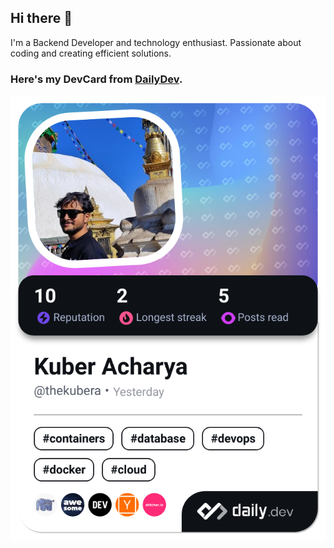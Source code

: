 ## Hi there 👋
I'm a Backend Developer and technology enthusiast. Passionate about coding and creating efficient solutions.

### Here's my DevCard from [DailyDev]([app.daily.dev](https://app.daily.dev/)). 
<a href="https://app.daily.dev/thekubera"><img src="./devcard.png" width="652" alt="Kuber's Dev Card"/></a>


<!--
**thekubera/thekubera** is a ✨ _special_ ✨ repository because its `README.md` (this file) appears on your GitHub profile.

Here are some ideas to get you started:

- 🔭 I’m currently working on ...
- 🌱 I’m currently learning ...
- 👯 I’m looking to collaborate on ...
- 🤔 I’m looking for help with ...
- 💬 Ask me about ...
- 📫 How to reach me: ...
- 😄 Pronouns: ...
- ⚡ Fun fact: ...
-->
